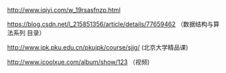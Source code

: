 http://www.iqiyi.com/w_19rsasfnzp.html

https://blog.csdn.net/l_215851356/article/details/77659462  （数据结构与算法系列 目录）

http://www.jpk.pku.edu.cn/pkujpk/course/sjjg/ (北京大学精品课)

http://www.icoolxue.com/album/show/123 （视频)